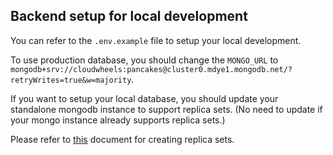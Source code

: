 ## Backend setup for local development

You can refer to the `.env.example` file to setup your local development.

To use production database, you should change the `MONGO_URL` to `mongodb+srv://cloudwheels:pancakes@cluster0.mdye1.mongodb.net/?retryWrites=true&w=majority`.

If you want to setup your local database, you should update your standalone mongodb instance to support replica sets. (No need to update if your mongo instance already supports replica sets.)

Please refer to [this](https://adelachao.medium.com/create-a-mongodb-replica-set-in-windows-edeab1c85894) document for creating replica sets.
